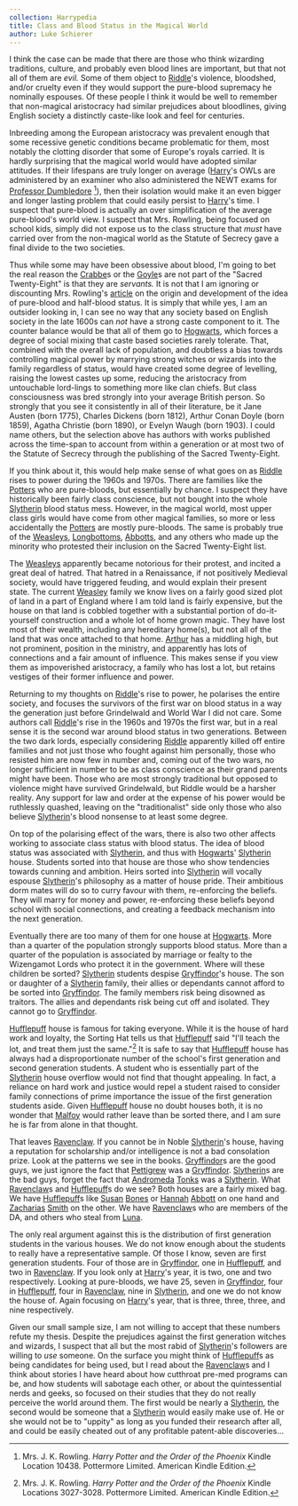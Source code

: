 ```yaml
---
collection: Harrypedia
title: Class and Blood Status in the Magical World
author: Luke Schierer
---
```


I think the case can be made that there are those who think wizarding
traditions, culture, and probably even blood lines are important, but that not
all of them are _evil._ Some of them object to [Riddle]'s violence, bloodshed,
and/or cruelty even if they would support the pure-blood supremacy he nominally
espouses. Of these people I think it would be well to remember that non-magical
aristocracy had similar prejudices about bloodlines, giving English society a
distinctly caste-like look and feel for centuries.

Inbreeding among the European aristocracy was prevalent enough that some
recessive genetic conditions became problematic for them, most notably the
clotting disorder that some of Europe's royals carried. It is hardly surprising
that the magical world would have adopted similar attitudes. If their lifespans
are truly longer on average ([Harry]'s OWLs are administered by an examiner who
also administered the NEWT exams for [Professor Dumbledore][Dumbledore] [^210220-1]), then
their isolation would make it an even bigger and longer lasting problem that
could easily persist to [Harry]'s time. I suspect that pure-blood is actually an
over simplification of the average pure-blood's world view. I suspect that Mrs.
Rowling, being focused on school kids, simply did not expose us to the class
structure that _must_ have carried over from the non-magical world as the
Statute of Secrecy gave a final divide to the two societies.

Thus while some may have been obsessive about blood, I'm going to bet the real
reason the [Crabbe]s or the [Goyle]s are not part of the "Sacred Twenty-Eight" is
that they are _servants._ It is not that I am ignoring or discounting Mrs.
Rowling's [article][wwwbrpb] on the origin and development of the idea of
pure-blood and half-blood status. It is simply that while yes, I am an outsider
looking in, I can see no way that any society based on English society in the
late 1600s can _not_ have a strong caste component to it. The counter balance
would be that all of them go to [Hogwarts], which forces a degree of social mixing
that caste based societies rarely tolerate. That, combined with the overall lack
of population, and doubtless a bias towards controlling magical power by
marrying strong witches or wizards into the family regardless of status, would
have created some degree of levelling, raising the lowest castes up some,
reducing the aristocracy from untouchable lord-lings to something more like clan
chiefs. But class consciousness was bred strongly into your average British
person. So strongly that you see it consistently in all of their literature, be
it Jane Austen (born 1775), Charles Dickens (born 1812), Arthur Conan Doyle
(born 1859), Agatha Christie (born 1890), or Evelyn Waugh (born 1903). I could
name others, but the selection above has authors with works published across the
time-span to account from within a generation or at most two of the Statute of
Secrecy through the publishing of the Sacred Twenty-Eight.

If you think about it, this would help make sense of what goes on as [Riddle]
rises to power during the 1960s and 1970s. There are families like the
[Potters] who are pure-bloods, but essentially by chance. I suspect they
have historically been fairly class conscience, but not bought into the whole
[Slytherin][SS] blood status mess. However, in the magical world, most upper class
girls would have come from other magical families, so more or less accidentally
the [Potters] are mostly pure-bloods. The same is probably true of the
[Weasleys], [Longbottoms], [Abbotts], and any others who made up the
minority who protested their inclusion on the Sacred Twenty-Eight list.



The [Weasleys] apparently became notorious for their protest, and incited a
great deal of hatred. That hatred in a Renaissance, if not positively Medieval
society, would have triggered feuding, and would explain their present state.
The current [Weasley] family we know lives on a fairly good sized plot of
land in a part of England where I am told land is fairly expensive, but the
house on that land is cobbled together with a substantial portion of
do-it-yourself construction and a whole lot of home grown magic. They have
lost most of their wealth, including any hereditary home(s), but not all of the
land that was once attached to that home. [Arthur] has a middling high, but not
prominent, position in the ministry, and apparently has lots of connections and
a fair amount of influence. This makes sense if you view them as impoverished
aristocracy, a family who has lost a lot, but retains vestiges of their former
influence and power.

Returning to my thoughts on [Riddle]'s rise to power, he polarises the entire
society, and focuses the survivors of the first war on blood status in a way the
generation just before Grindelwald and World War I did not care. Some authors
call [Riddle]'s rise in the 1960s and 1970s the first war, but in a real sense it
is the second war around blood status in two generations. Between the two dark
lords, especially considering [Riddle] apparently killed off entire families and
not just those who fought against him personally, those who resisted him are now
few in number and, coming out of the two wars, no longer sufficient in number to
be as class conscience as their grand parents might have been. Those who are
most strongly traditional but opposed to violence might have survived
Grindelwald, but Riddle would be a harsher reality. Any support for law and
order at the expense of his power would be ruthlessly quashed, leaving on the
"traditionalist" side only those who also believe [Slytherin]'s blood nonsense to
at least some degree.

On top of the polarising effect of the wars, there is also two other affects
working to associate class status with blood status. The idea of blood status
was associated with [Slytherin][SS], and thus with [Hogwarts]' [Slytherin] house.
Students sorted into that house are those who show tendencies towards cunning
and ambition. Heirs sorted into [Slytherin] will vocally espouse [Slytherin][SS]'s
philosophy as a matter of house pride. Their ambitious dorm mates will do so to
curry favour with them, re-enforcing the beliefs. They will marry for money and
power, re-enforcing these beliefs beyond school with social connections, and
creating a feedback mechanism into the next generation.

Eventually there are too many of them for one house at [Hogwarts]. More than
a quarter of the population strongly supports blood status. More than a quarter
of the population is associated by marriage or fealty to the Wizengamot Lords
who protect it in the government. Where will these children be sorted?
[Slytherin] students despise [Gryffindor][GG]'s house. The son or daughter of a
[Slytherin] family, their allies or dependants cannot afford to be sorted into
[Gryffindor]. The family members risk being disowned as traitors. The allies and
dependants risk being cut off and isolated. They cannot go to [Gryffindor].

[Hufflepuff] house is famous for taking everyone. While it is the house of hard
work and loyalty, the Sorting Hat tells us that [Hufflepuff][HH] said "I'll teach the
lot, and treat them just the same."[^200701-2] It is safe to say that
[Hufflepuff] house has always had a disproportionate number of the school's first
generation and second generation students. A student who is essentially part of
the [Slytherin] house overflow would not find that thought appealing. In fact, a
reliance on hard work and justice would repel a student raised to consider
family connections of prime importance the issue of the first generation
students aside. Given [Hufflepuff] house no doubt houses both, it is no wonder
that [Malfoy][Draco] would rather leave than be sorted there, and I am sure he is far
from alone in that thought.

That leaves [Ravenclaw]. If you cannot be in Noble [Slytherin][SS]'s house, having a
reputation for scholarship and/or intelligence is not a bad consolation prize.
Look at the patterns we see in the books. [Gryffindor]s are the good guys, we
just ignore the fact that [Pettigrew] was a [Gryffindor]. [Slytherin]s are the bad
guys, forget the fact that [Andromeda] [Tonks] was a [Slytherin]. What [Ravenclaw]s and
[Hufflepuff]s do we see? Both houses are a fairly mixed bag. We have [Hufflepuff]s
like [Susan] [Bones] or [Hannah] [Abbott] on one hand and [Zacharias] [Smith]
on the other. We have [Ravenclaw]s who are members of the DA, and others who
steal from [Luna].

The only real argument against this is the distribution of first generation
students in the various houses. We do not know enough about the students to
really have a representative sample. Of those I know, seven are first
generation students. Four of those are in [Gryffindor], one in [Hufflepuff], and
two in [Ravenclaw]. If you look only at [Harry]'s year, it is two, one and two
respectively. Looking at pure-bloods, we have 25, seven in [Gryffindor], four in
[Hufflepuff], four in [Ravenclaw], nine in [Slytherin], and one we do not know the
house of. Again focusing on [Harry]'s year, that is three, three, three, and nine
respectively.

Given our small sample size, I am not willing to accept that these numbers
refute my thesis. Despite the prejudices against the first generation witches
and wizards, I suspect that all but the most rabid of [Slytherin]'s followers are
willing to _use_ someone. On the surface you might think of [Hufflepuff]s as
being candidates for being used, but I read about the [Ravenclaw]s and I think
about stories I have heard about how cutthroat pre-med programs can be, and how
students will sabotage each other, or about the quintessential nerds and geeks,
so focused on their studies that they do not really perceive the world around
them. The first would be nearly a [Slytherin], the second would be someone that a
[Slytherin] would easily make use of. He or she would not be to "uppity" as long
as you funded their research after all, and could be easily cheated out of any
profitable patent-able discoveries…

[Pettigrew]: /Harrypedia/people/Pettigrew/Peter
[Abbott]: /Harrypedia/people/Abbott
[Andromeda]: /Harrypedia/people/Black/Andromeda
[Arthur]: /Harrypedia/people/Weasley/Arthur
[Bones]: /Harrypedia/people/Bones/
[Draco]: </Harrypedia/people/Malfoy/Draco Lucius>
[Dumbledore]: </Harrypedia/people/Dumbledore/Albus Percival Wulfric Brian>
[GG]: /Harrypedia/people/Gryffindor/Godric
[Gryffindor]: /Harrypedia/Hogwarts/Gryffindor
[HH]: /Harrypedia/people/Hufflepuff/Helga
[Hannah]: /Harrypedia/people/Abbott/Hannah
[Harry]: </Harrypedia/people/Potter/Harry James>
[Hogwarts]: /Harrypedia/Hogwarts/
[Hufflepuff]: /Harrypedia/Hogwarts/Hufflepuff
[Luna]: /Harrypedia/people/Lovegood/Luna
[Ravenclaw]: /Harrypedia/Hogwarts/Ravenclaw
[Riddle]: </Harrypedia/people/Riddle/Tom Marvolo>
[SS]: /Harrypedia/people/Slytherin/Salazar
[Slytherin]: /Harrypedia/Hogwarts/Slytherin
[Smith]: /Harrypedia/people/Smith
[Susan]: /Harrypedia/people/Bones/
[Tonks]: /Harrypedia/people/Tonks
[Zacharias]: /Harrypedia/people/Smith/Zacharias
[wwwbrpb]: https://www.wizardingworld.com/writing-by-jk-rowling/pure-blood
[Crabbe]: /Harrypedia/people/Crabbe
[Goyle]: /Harrypedia/people/Goyle
[Potters]: /Harrypedia/people/Potter/
[Weasleys]: /Harrypedia/people/Weasley/
[Weasley]: /Harrypedia/people/Weasley/
[Longbottoms]: /Harrypedia/people/Longbottom/
[Abbotts]: /Harrypedia/people/Abbott/

[^200701-2]:
    Mrs. J. K. Rowling. _Harry Potter and the Order of the Phoenix_
    Kindle Locations 3027-3028. Pottermore Limited. American Kindle Edition.

[^210220-1]:
    Mrs. J. K. Rowling. _Harry Potter and the Order of the Phoenix_
    Kindle Location 10438. Pottermore Limited. American Kindle Edition.
